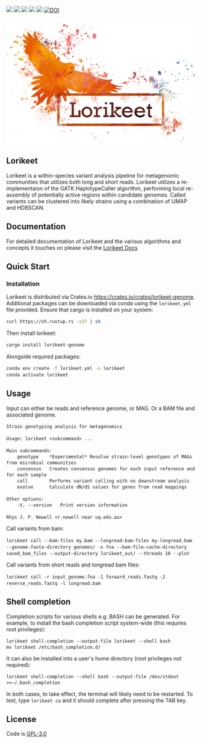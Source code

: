 ![](https://travis-ci.com/rhysnewell/Lorikeet.svg?branch=master)
![](https://anaconda.org/bioconda/lorikeet-genome/badges/license.svg)
![](https://anaconda.org/bioconda/lorikeet-genome/badges/version.svg)
![](https://anaconda.org/bioconda/lorikeet-genome/badges/latest_release_relative_date.svg)
![](https://anaconda.org/bioconda/lorikeet-genome/badges/platforms.svg)
[![DOI](https://zenodo.org/badge/187937357.svg)](https://zenodo.org/doi/10.5281/zenodo.10275468)

![](docs/_include/images/lorikeet_logo.png)

## Lorikeet

Lorikeet is a within-species variant analysis pipeline for metagenomic communities that utilizes both long and short reads.
Lorikeet utilizes a re-implementaion of the GATK HaplotypeCaller algorithm, performing local re-assembly of potentially active
regions within candidate genomes. Called variants can be clustered into likely strains using a combination of UMAP and HDBSCAN.

## Documentation

For detailed documentation of Lorikeet and the various algorithms and concepts it touches on please visit the 
[Lorikeet Docs](https://rhysnewell.github.io/Lorikeet)


## Quick Start

### Installation

Lorikeet is distributed via Crates.io https://crates.io/crates/lorikeet-genome. Additional packages can be downloaded via conda using the `lorikeet.yml` file provided. Ensure that cargo is installed on your system:

```bash
curl https://sh.rustup.rs -sSf | sh
```

Then install lorikeet:

```bash
cargo install lorikeet-genome
```

Alongside required packages:

```bash
conda env create -f lorikeet.yml -n lorikeet
conda activate lorikeet
```

## Usage

Input can either be reads and reference genome, or MAG. Or a BAM file and associated genome.

```
Strain genotyping analysis for metagenomics

Usage: lorikeet <subcommand> ...

Main subcommands:
    genotype    *Experimental* Resolve strain-level genotypes of MAGs from microbial communities
    consensus   Creates consensus genomes for each input reference and for each sample
    call        Performs variant calling with no downstream analysis
    evolve      Calculate dN/dS values for genes from read mappings

Other options:
    -V, --version   Print version information

Rhys J. P. Newell <r.newell near uq.edu.au>
```

Call variants from bam:

`lorikeet call --bam-files my.bam --longread-bam-files my-longread.bam --genome-fasta-directory genomes/ -x fna
     --bam-file-cache-directory saved_bam_files --output-directory lorikeet_out/ --threads 10 --plot`

Call variants from short reads and longread bam files:

`lorikeet call -r input_genome.fna -1 forward_reads.fastq -2 reverse_reads.fastq -l longread.bam`


## Shell completion

Completion scripts for various shells e.g. BASH can be generated. For example, to install the bash completion script system-wide (this requires root privileges):

```
lorikeet shell-completion --output-file lorikeet --shell bash
mv lorikeet /etc/bash_completion.d/
```

It can also be installed into a user's home directory (root privileges not required):

```
lorikeet shell-completion --shell bash --output-file /dev/stdout >>~/.bash_completion
```

In both cases, to take effect, the terminal will likely need to be restarted. To test, type `lorikeet ca` and it should complete after pressing the TAB key.

## License

Code is [GPL-3.0](LICENSE)
